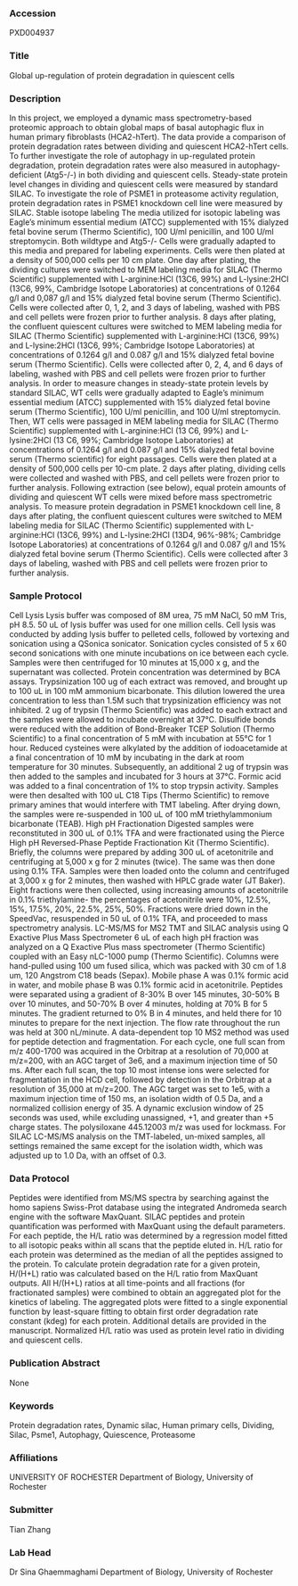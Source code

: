 ### Accession
PXD004937

### Title
Global up-regulation of protein degradation in quiescent cells

### Description
In this project, we employed a dynamic mass spectrometry-based proteomic approach to obtain global maps of basal autophagic flux in human primary fibroblasts (HCA2-hTert). The data provide a comparison of protein degradation rates between dividing and quiescent HCA2-hTert cells. To further investigate the role of autophagy in up-regulated protein degradation, protein degradation rates were also measured in autophagy-deficient (Atg5-/-) in both dividing and quiescent cells. Steady-state protein level changes in dividing and quiescent cells were measured by standard SILAC. To investigate the role of PSME1 in proteasome activity regulation, protein degradation rates in PSME1 knockdown cell line were measured by SILAC.  Stable isotope labeling   The media utilized for isotopic labeling was Eagle’s minimum essential medium (ATCC) supplemented with 15% dialyzed fetal bovine serum (Thermo Scientific), 100 U/ml penicillin, and 100 U/ml streptomycin. Both wildtype and Atg5-/- Cells were gradually adapted to this media and prepared for labeling experiments. Cells were then plated at a density of 500,000 cells per 10 cm plate.  One day after plating, the dividing cultures were switched to MEM labeling media for SILAC (Thermo Scientific) supplemented with L-arginine:HCl (13C6, 99%) and L-lysine:2HCl (13C6, 99%, Cambridge Isotope Laboratories) at concentrations of 0.1264 g/l and 0,087 g/l and 15% dialyzed fetal bovine serum (Thermo Scientific). Cells were collected after 0, 1, 2, and 3 days of labeling, washed with PBS and cell pellets were frozen prior to further analysis. 8 days after plating, the confluent quiescent cultures were switched to MEM labeling media for SILAC (Thermo Scientific) supplemented with L-arginine:HCl (13C6, 99%) and L-lysine:2HCl (13C6, 99%; Cambridge Isotope Laboratories) at concentrations of 0.1264 g/l and 0.087 g/l and 15% dialyzed fetal bovine serum (Thermo Scientific). Cells were collected after 0, 2, 4, and 6 days of labeling, washed with PBS and cell pellets were frozen prior to further analysis.   In order to measure changes in steady-state protein levels by standard SILAC, WT cells were gradually adapted to Eagle’s minimum essential medium (ATCC) supplemented with 15% dialyzed fetal bovine serum (Thermo Scientific), 100 U/ml penicillin, and 100 U/ml streptomycin. Then, WT cells were passaged in MEM labeling media for SILAC (Thermo Scientific) supplemented with L-arginine:HCl (13 C6, 99%) and L-lysine:2HCl (13 C6, 99%; Cambridge Isotope Laboratories) at concentrations of 0.1264 g/l and 0.087 g/l and 15% dialyzed fetal bovine serum (Thermo scientific) for eight passages. Cells were then plated at a density of 500,000 cells per 10-cm plate. 2 days after plating, dividing cells were collected and washed with PBS, and cell pellets were frozen prior to further analysis. Following extraction (see below), equal protein amounts of dividing and quiescent WT cells were mixed before mass spectrometric analysis. To measure protein degradation in PSME1 knockdown cell line, 8 days after plating, the confluent quiescent cultures were switched to MEM labeling media for SILAC (Thermo Scientific) supplemented with L-arginine:HCl (13C6, 99%) and L-lysine:2HCl (13D4, 96%-98%; Cambridge Isotope Laboratories) at concentrations of 0.1264 g/l and 0.087 g/l and 15% dialyzed fetal bovine serum (Thermo Scientific). Cells were collected after 3 days of labeling, washed with PBS and cell pellets were frozen prior to further analysis.

### Sample Protocol
Cell Lysis     Lysis buffer was composed of 8M urea, 75 mM NaCl, 50 mM Tris, pH 8.5.  50 uL of lysis buffer was used for one million cells. Cell lysis was conducted by adding lysis buffer to pelleted cells, followed by vortexing and sonication using a QSonica sonicator.  Sonication cycles consisted of 5 x 60 second sonications with one minute incubations on ice between each cycle. Samples were then centrifuged for 10 minutes at 15,000 x g, and the supernatant was collected.  Protein concentration was determined by BCA assays. Trypsinization    100 ug of each extract was removed, and brought up to 100 uL in 100 mM ammonium bicarbonate.  This dilution lowered the urea concentration to less than 1.5M such that trypsinization efficiency was not inhibited.  2 ug of trypsin (Thermo Scientific) was added to each extract and the samples were allowed to incubate overnight at 37°C.  Disulfide bonds were reduced with the addition of Bond-Breaker TCEP Solution (Thermo Scientific) to a final concentration of 5 mM with incubation at 55°C for 1 hour.  Reduced cysteines were alkylated by the addition of iodoacetamide at a final concentration of 10 mM by incubating in the dark at room temperature for 30 minutes.  Subsequently, an additional 2 ug of trypsin was then added to the samples and incubated for 3 hours at 37°C.  Formic acid was added to a final concentration of 1% to stop trypsin activity.  Samples were then desalted with 100 uL C18 Tips (Thermo Scientific) to remove primary amines that would interfere with TMT labeling.  After drying down, the samples were re-suspended in 100 uL of 100 mM triethylammonium bicarbonate (TEAB).  High pH Fractionation     Digested samples were reconstituted in 300 uL of 0.1% TFA and were fractionated using the Pierce High pH Reversed-Phase Peptide Fractionation Kit (Thermo Scientific).  Briefly, the columns were prepared by adding 300 uL of acetonitrile and centrifuging at 5,000 x g for 2 minutes (twice).  The same was then done using 0.1% TFA.  Samples were then loaded onto the column and centrifuged at 3,000 x g for 2 minutes, then washed with HPLC grade water (JT Baker).  Eight fractions were then collected, using increasing amounts of acetonitrile in 0.1% triethylamine- the percentages of acetonitrile were 10%, 12.5%, 15%, 17.5%, 20%, 22.5%, 25%, 50%.  Fractions were dried down in the SpeedVac, resuspended in 50 uL of 0.1% TFA, and proceeded to mass spectrometry analysis. LC-MS/MS for MS2 TMT and SILAC analysis using Q Exactive Plus Mass Spectrometer     6 uL of each high pH fraction was analyzed on a Q Exactive Plus mass spectrometer (Thermo Scientific) coupled with an Easy nLC-1000 pump (Thermo Scientific).  Columns were hand-pulled using 100 um fused silica, which was packed with 30 cm of 1.8 um, 120 Angstrom  C18 beads (Sepax).  Mobile phase A was 0.1% formic acid in water, and mobile phase B was 0.1% formic acid in acetonitrile.  Peptides were separated using a gradient of 8-30% B over 145 minutes, 30-50% B over 10 minutes, and 50-70% B over 4 minutes, holding at 70% B for 5 minutes.   The gradient returned to 0% B in 4 minutes, and held there for 10 minutes to prepare for the next injection.  The flow rate throughout the run was held at 300 nL/minute.  A data-dependent top 10 MS2 method was used for peptide detection and fragmentation.  For each cycle, one full scan from m/z 400-1700 was acquired in the Orbitrap at a resolution of 70,000 at m/z=200, with an AGC target of 3e6, and a maximum injection time of 50 ms.  After each full scan, the top 10 most intense ions were selected for fragmentation in the HCD cell, followed by detection in the Orbitrap at a resolution of 35,000 at m/z=200.  The AGC target was set to 1e5, with a maximum injection time of 150 ms, an isolation width of 0.5 Da, and a normalized collision energy of 35.  A dynamic exclusion window of 25 seconds was used, while excluding unassigned, +1, and greater than +5 charge states.  The polysiloxane 445.12003 m/z was used for lockmass.  For SILAC LC-MS/MS analysis on the TMT-labeled, un-mixed samples, all settings remained the same except for the isolation width, which was adjusted up to 1.0 Da, with an offset of 0.3.

### Data Protocol
Peptides were identified from MS/MS spectra by searching against the homo sapiens Swiss-Prot database using the integrated Andromeda search engine with the software MaxQuant. SILAC peptides and protein quantification was performed with MaxQuant using the default parameters. For each peptide, the H/L ratio was determined by a regression model fitted to all isotopic peaks within all scans that the peptide eluted in. H/L ratio for each protein was determined as the median of all the peptides assigned to the protein.   To calculate protein degradation rate for a given protein, H/(H+L) ratio was calculated based on the H/L ratio from MaxQuant outputs. All H/(H+L) ratios at all time-points and all fractions (for fractionated samples) were combined to obtain an aggregated plot for the kinetics of labeling. The aggregated plots were fitted to a single exponential function by least-square fitting to obtain first order degradation rate constant (kdeg) for each protein. Additional details are provided in the manuscript.  Normalized H/L ratio was used as protein level ratio in dividing and quiescent cells.

### Publication Abstract
None

### Keywords
Protein degradation rates, Dynamic silac, Human primary cells, Dividing, Silac, Psme1, Autophagy, Quiescence, Proteasome

### Affiliations
UNIVERSITY OF ROCHESTER
Department of Biology, University of Rochester

### Submitter
Tian Zhang

### Lab Head
Dr Sina Ghaemmaghami
Department of Biology, University of Rochester


